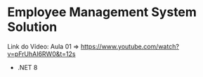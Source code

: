 # Employee Management System Solution

Link do Vídeo:
Aula 01 => https://www.youtube.com/watch?v=pFrUhAI6RW0&t=12s

- .NET 8
